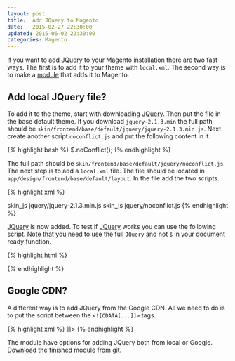 ```yaml
---
layout: post
title:  Add JQuery to Magento.
date:   2015-02-27 22:30:00
updated: 2015-06-02 22:30:00
categories: Magento
---
```


If you want to add [JQuery][jquery.com] to your Magento installation there are two fast ways. The first is to add it to your theme with `local.xml`. The second way is to make a [module][jquery] that adds it to Magento.

Add local JQuery file?
-------------

To add it to the theme, start with downloading [JQuery][jquery.com/download]. Then put the file in the base default theme. If you download `jquery-2.1.3.min` the full path should be `skin/frontend/base/default/jquery/jquery-2.1.3.min.js`. Next create another script `noconflict.js` and put the following content in it.

{% highlight bash %}
$.noConflict();
{% endhighlight %}

The full path should be `skin/frontend/base/default/jquery/noconflict.js`. The next step is to add a `local.xml` file. The file should be located in `app/design/frontend/base/default/layout`. In the file add the two scripts.

{% highlight xml %}
<?xml version="1.0"?>
<layout version="0.1.0">
  <default translate="label">
    <reference name="head">
      <action method="addItem">
        <type>skin_js</type>
        <name>jquery/jquery-2.1.3.min.js</name>
      </action>
      <action method="addItem">
        <type>skin_js</type>
        <name>jquery/noconflict.js</name>
      </action>
    </reference>
  </default>
</layout>
{% endhighlight %}

[JQuery][jquery.com] is now added. To test if [JQuery][jquery.com] works you can use the following script. Note that you need to use the full `JQuery` and not `$` in your document ready function.

{% highlight html %}
<script>
jQuery( document ).ready(function( $ ) {
  $("#header").mouseenter(function(){
      alert("You entered header!");
  });
});
</script>
{% endhighlight %}

Google CDN?
-------------

A different way is to add JQuery from the Google CDN. All we need to do is to put the script between the `<![CDATA[...]]>` tags.

{% highlight xml %}
<reference name="head">
    <block type="core/text" name="google.cdn.jquery">
        <action method="setText">
            <text><![CDATA[<script type="text/javascript" src="https://ajax.googleapis.com/ajax/libs/jquery/1.4.2/jquery.min.js"></script><script type="text/javascript">jQuery.noConflict();</script>]]>
            </text>
        </action>
    </block>
</reference>
{% endhighlight %}

The module have options for adding JQuery both from local or Google. [Download][jquery] the finished module from git.





[jquery]:https://github.com/AndersWik/Magento_Wik_Jquery
[jquery.com]:http://jquery.com/
[jquery.com/download]:http://jquery.com/download/
